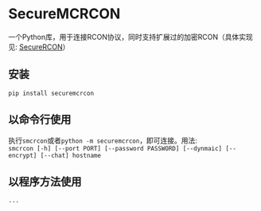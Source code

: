 
# SecureMCRCON

一个Python库，用于连接RCON协议，同时支持扩展过的加密RCON（具体实现见: [SecureRCON](https://github.com/wang-yupu/SecureRCON)）

## 安装

`pip install securemcrcon`

## 以命令行使用

执行`smcrcon`或者`python -m securemcrcon`，即可连接。用法:  
`smcrcon [-h] [--port PORT] [--password PASSWORD] [--dynmaic] [--encrypt] [--chat] hostname`

## 以程序方法使用

``` python
...
```
